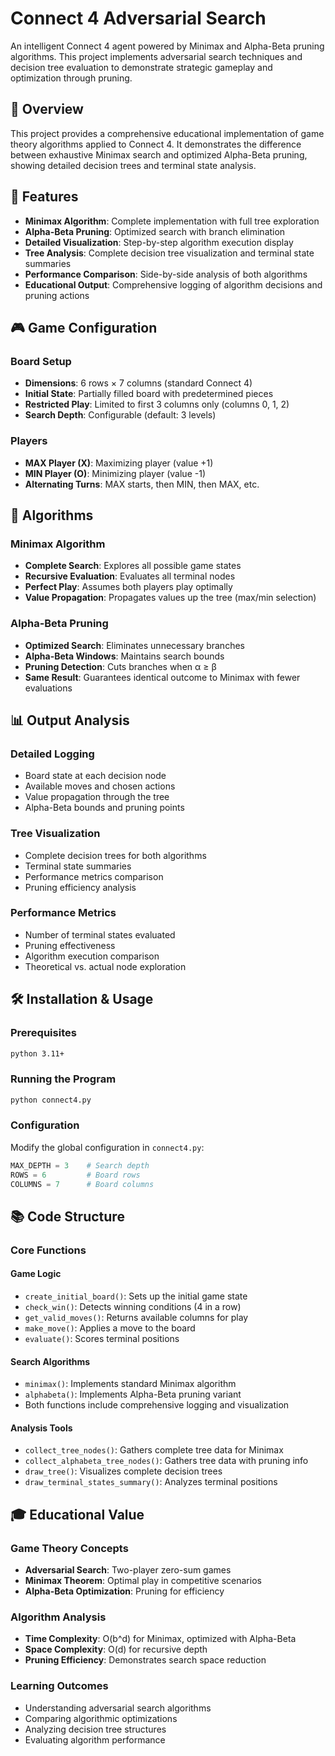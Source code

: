 # Connect 4 Adversarial Search

An intelligent Connect 4 agent powered by Minimax and Alpha-Beta pruning algorithms. This project implements adversarial search techniques and decision tree evaluation to demonstrate strategic gameplay and optimization through pruning.

## 🎯 Overview

This project provides a comprehensive educational implementation of game theory algorithms applied to Connect 4. It demonstrates the difference between exhaustive Minimax search and optimized Alpha-Beta pruning, showing detailed decision trees and terminal state analysis.

## 🚀 Features

- **Minimax Algorithm**: Complete implementation with full tree exploration
- **Alpha-Beta Pruning**: Optimized search with branch elimination
- **Detailed Visualization**: Step-by-step algorithm execution display
- **Tree Analysis**: Complete decision tree visualization and terminal state summaries
- **Performance Comparison**: Side-by-side analysis of both algorithms
- **Educational Output**: Comprehensive logging of algorithm decisions and pruning actions

## 🎮 Game Configuration

### Board Setup
- **Dimensions**: 6 rows × 7 columns (standard Connect 4)
- **Initial State**: Partially filled board with predetermined pieces
- **Restricted Play**: Limited to first 3 columns only (columns 0, 1, 2)
- **Search Depth**: Configurable (default: 3 levels)

### Players
- **MAX Player (X)**: Maximizing player (value +1)
- **MIN Player (O)**: Minimizing player (value -1)
- **Alternating Turns**: MAX starts, then MIN, then MAX, etc.

## 🧠 Algorithms

### Minimax Algorithm
- **Complete Search**: Explores all possible game states
- **Recursive Evaluation**: Evaluates all terminal nodes
- **Perfect Play**: Assumes both players play optimally
- **Value Propagation**: Propagates values up the tree (max/min selection)

### Alpha-Beta Pruning
- **Optimized Search**: Eliminates unnecessary branches
- **Alpha-Beta Windows**: Maintains search bounds
- **Pruning Detection**: Cuts branches when α ≥ β
- **Same Result**: Guarantees identical outcome to Minimax with fewer evaluations

## 📊 Output Analysis

### Detailed Logging
- Board state at each decision node
- Available moves and chosen actions
- Value propagation through the tree
- Alpha-Beta bounds and pruning points

### Tree Visualization
- Complete decision trees for both algorithms
- Terminal state summaries
- Performance metrics comparison
- Pruning efficiency analysis

### Performance Metrics
- Number of terminal states evaluated
- Pruning effectiveness
- Algorithm execution comparison
- Theoretical vs. actual node exploration

## 🛠 Installation & Usage

### Prerequisites
```bash
python 3.11+
```

### Running the Program
```bash
python connect4.py
```

### Configuration
Modify the global configuration in `connect4.py`:
```python
MAX_DEPTH = 3    # Search depth
ROWS = 6         # Board rows
COLUMNS = 7      # Board columns
```

## 📚 Code Structure

### Core Functions

#### Game Logic
- `create_initial_board()`: Sets up the initial game state
- `check_win()`: Detects winning conditions (4 in a row)
- `get_valid_moves()`: Returns available columns for play
- `make_move()`: Applies a move to the board
- `evaluate()`: Scores terminal positions

#### Search Algorithms
- `minimax()`: Implements standard Minimax algorithm
- `alphabeta()`: Implements Alpha-Beta pruning variant
- Both functions include comprehensive logging and visualization

#### Analysis Tools
- `collect_tree_nodes()`: Gathers complete tree data for Minimax
- `collect_alphabeta_tree_nodes()`: Gathers tree data with pruning info
- `draw_tree()`: Visualizes complete decision trees
- `draw_terminal_states_summary()`: Analyzes terminal positions

## 🎓 Educational Value

### Game Theory Concepts
- **Adversarial Search**: Two-player zero-sum games
- **Minimax Theorem**: Optimal play in competitive scenarios
- **Alpha-Beta Optimization**: Pruning for efficiency

### Algorithm Analysis
- **Time Complexity**: O(b^d) for Minimax, optimized with Alpha-Beta
- **Space Complexity**: O(d) for recursive depth
- **Pruning Efficiency**: Demonstrates search space reduction

### Learning Outcomes
- Understanding adversarial search algorithms
- Comparing algorithmic optimizations
- Analyzing decision tree structures
- Evaluating algorithm performance

